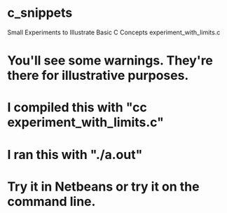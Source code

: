 # c_snippets

Small Experiments to Illustrate Basic C Concepts
experiment_with_limits.c

# You'll see some warnings. They're there for illustrative purposes.

# I compiled this with "cc experiment_with_limits.c"
# I ran this with "./a.out"
# Try it in Netbeans or try it on the command line. 